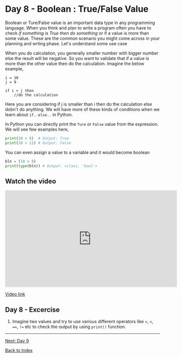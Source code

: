 # Day 8 - Boolean : True/False Value

Boolean or Ture/False value is an important data type in any programming language. When you think and plan to write a program often you have to check *if something is True then do something* or if a value is more than some value. These are the common scenario you might come across in your planning and wrting phase. Let's understand some use case 

When you do calculation, you generally smaller number with bigger number else the result will be negative. So you want to validate that if a value is more than the other value then do the calculation. Imagine the below example,

```
i = 10
j = 9

if i > j then 
    //do the calculation

```

Here you are considering if j is smaller than i then do the calculation else dobn't do anything. We will have more of these kinds of conditions when we learn about `if..else..` in Python. 

In Python you can directly print the `Ture` or `False` value from the expression. We will see few examples here,

```python
print(10 > 8)  # Output: True
print(10 > 11) # Output: False
```

You can even assign a value to a variable and it would become boolean

```python
bln = (10 > 9)
print(type(bln)) # Output: <class, 'bool'>
```

## Watch the video

<iframe width="560" height="315" src="https://www.youtube.com/embed/oowt4odHD3o" frameborder="0" allow="accelerometer; autoplay; clipboard-write; encrypted-media; gyroscope; picture-in-picture" allowfullscreen></iframe>

[Video link](https://www.youtube.com/watch?v=oowt4odHD3o)

## Day 8 - Excercise
1. Imagine two values and try to use various different operators like `>`, `<`, `==`, `!=` etc to check the output by using `print()` function. 

---
[Next: Day 9](09-day09.md)

[Back to Index](index.md)